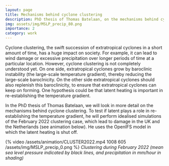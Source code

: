 ```yaml
---
layout: page
title: Mechanisms behind cyclone clustering
description: PhD thesis of Thomas Batelaan, on the mechanisms behind cyclone clustering. 
img: assets/img/MSLP_precip_80.png
importance: 2
category: work
---
```


Cyclone clustering, the swift succession of extratropical cyclones in a short amount of time, has a huge impact on society. For example, it can lead to wind damage or excessive precipitation over longer periods of time at a particular location.  However, cyclone clustering is not completely understood yet. On one side, extratropical cyclones grow by baroclinic instability (the large-scale temperature gradient), thereby reducing the large-scale baroclnicity. On the other side extratropical cyclones should also replenish this baroclinicity, to ensure that extratropical cyclones can keep on forming. One hypothesis could be that latent heating is important in re-establishing the temperature gradient. 

In the PhD thesis of Thomas Batelaan, we will look in more detail on the mechanisms behind cyclone clustering. To test if latent plays a role in re-establishing the temperature gradient, he will perform idealised simulations of the February 2022 clustering case, which lead to damage in the UK and the Netherlands (see animation below). He uses the OpenIFS model in which the latent heating is shut off. 

{% video /assets/animation/CLUSTER2022.mp4 1008 605 /assets/img/MSLP_precip_0.png %}
*Clustering during February 2022 (mean sea level pressure indicated by black lines, and precipitation in mm/hour in shading)*
